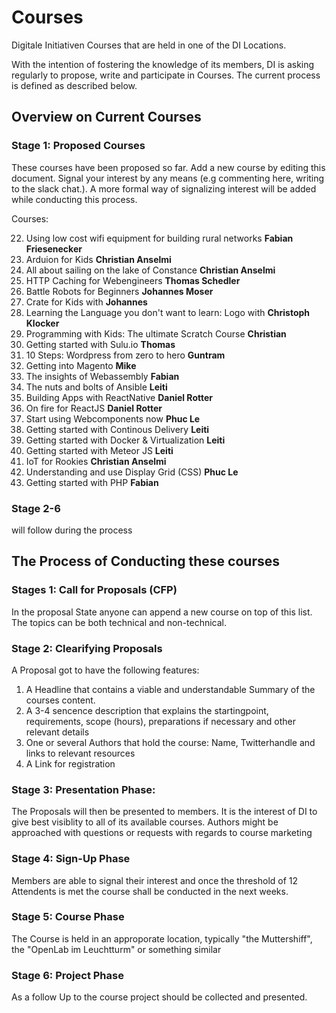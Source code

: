 

# Courses
Digitale Initiativen Courses that are held in one of the DI Locations.

With the intention of fostering the knowledge of its members, DI is asking regularly to propose, write and participate in Courses. 
The current process is defined as described below.



## Overview on Current Courses

### Stage 1: Proposed Courses
These courses have been proposed so far. Add a new course by editing this document. 
Signal your interest by any means (e.g commenting here, writing to the slack chat.).
A more formal way of signalizing interest will be added while conducting this process.

Courses:

22. Using low cost wifi equipment for building rural networks **Fabian Friesenecker**
21. Arduion for Kids **Christian Anselmi**
20. All about sailing on the lake of Constance **Christian Anselmi**
19. HTTP Caching for Webengineers **Thomas Schedler**
18. Battle Robots for Beginners **Johannes Moser**
17. Crate for Kids with **Johannes**
16. Learning the Language you don't want to learn: Logo with **Christoph Klocker**
15. Programming with Kids: The ultimate Scratch Course **Christian** 
14. Getting started with Sulu.io **Thomas**
13. 10 Steps: Wordpress from zero to hero **Guntram**
12. Getting into Magento **Mike**
11. The insights of Webassembly **Fabian**
10. The nuts and bolts of Ansible **Leiti**
9. Building Apps with ReactNative **Daniel Rotter**
8. On fire for ReactJS **Daniel Rotter**
7. Start using Webcomponents now **Phuc Le**
6. Getting started with Continous Delivery **Leiti**
5. Getting started with Docker & Virtualization **Leiti**
4. Getting started with Meteor JS **Leiti**
3. IoT for Rookies **Christian Anselmi**
2. Understanding and use Display Grid (CSS) **Phuc Le**
1. Getting started with PHP  **Fabian**


### Stage 2-6
will follow during the process



## The Process of Conducting these courses


### Stages 1: Call for Proposals (CFP)
In the proposal State anyone can append a new course on top of this list. The topics can be both technical and non-technical. 

### Stage 2: Clearifying Proposals
A Proposal got to have the following features: 
1) A Headline that contains a viable and understandable Summary of the courses content. 
2) A 3-4 sencence description that explains the startingpoint, requirements, scope (hours), preparations if necessary  and other relevant details
3) One or several Authors that hold the course: Name, Twitterhandle and links to relevant resources
4) A Link for registration

### Stage 3: Presentation Phase: 
The Proposals will then be presented to members. It is the interest of DI to give best visiblity to all of its available courses. 
Authors might be approached with questions or requests with regards to course marketing

### Stage 4: Sign-Up Phase
Members are able to signal their interest and once the threshold of 12 Attendents is met the course shall be conducted in the next weeks. 

### Stage 5: Course Phase
The Course is held in an approporate location, typically "the Muttershiff", the "OpenLab im Leuchtturm" or something similar

### Stage 6: Project Phase
As a follow Up to the course project should be collected and presented.



